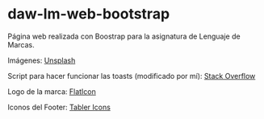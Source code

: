 # daw-lm-web-bootstrap

Página web realizada con Boostrap para la asignatura de Lenguaje de Marcas.

Imágenes: [Unsplash](https://unsplash.com/)

Script para hacer funcionar las toasts (modificado por mí): [Stack Overflow](https://stackoverflow.com/questions/63515279/how-to-initialize-toasts-with-javascript-in-bootstrap-5https:/)

Logo de la marca: [FlatIcon](https://www.flaticon.com/premium-icon/sneakers_2872601?term=sneakers&page=1&position=1&page=1&position=1&related_id=2872601&origin=search)

Iconos del Footer: [Tabler Icons](https://tabler-icons.io/)
